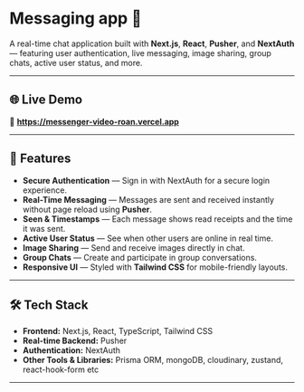 # Messaging app 💬

A real-time chat application built with **Next.js**, **React**, **Pusher**, and **NextAuth** — featuring user authentication, live messaging, image sharing, group chats, active user status, and more.

---

## 🌐 Live Demo

🔗 **https://messenger-video-roan.vercel.app**

---

## 🚀 Features

- **Secure Authentication** — Sign in with NextAuth for a secure login experience.
- **Real-Time Messaging** — Messages are sent and received instantly without page reload using **Pusher**.
- **Seen & Timestamps** — Each message shows read receipts and the time it was sent.
- **Active User Status** — See when other users are online in real time.
- **Image Sharing** — Send and receive images directly in chat.
- **Group Chats** — Create and participate in group conversations.
- **Responsive UI** — Styled with **Tailwind CSS** for mobile-friendly layouts.

---

## 🛠️ Tech Stack

- **Frontend:** Next.js, React, TypeScript, Tailwind CSS
- **Real-time Backend:** Pusher
- **Authentication:** NextAuth
- **Other Tools & Libraries:** Prisma ORM, mongoDB, cloudinary, zustand, react-hook-form etc

---
